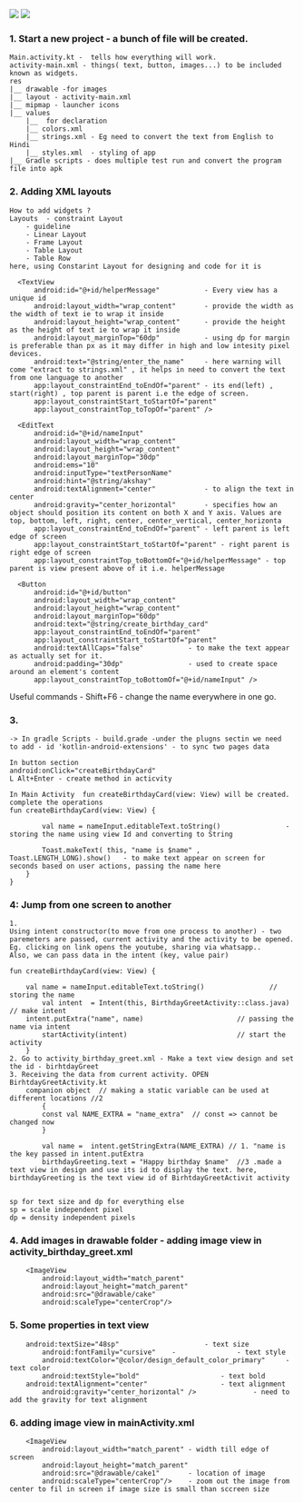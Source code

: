 ![](images/1.jpg) ![](images/2.jpg)
### 1. Start a new project - a bunch of file will be created.
	Main.activity.kt -  tells how everything will work.	
	activity-main.xml - things( text, button, images...) to be included known as widgets.
 	res
   	|__ drawable -for images
   	|__ layout - activity-main.xml
   	|__ mipmap - launcher icons
   	|__ values 
   	 	|__  for declaration
   	 	|__ colors.xml
   	 	|__ strings.xml - Eg need to convert the text from English to Hindi
   	 	|__ styles.xml  - styling of app
   	|__ Gradle scripts - does multiple test run and convert the program file into apk

### 2. Adding XML layouts
	How to add widgets ?
	Layouts  - constraint Layout
		- guideline
		- Linear Layout
		- Frame Layout
		- Table Layout
		- Table Row
	here, using Constarint Layout for designing and code for it is

      <TextView 
          android:id="@+id/helperMessage"			- Every view has a unique id
          android:layout_width="wrap_content"		- provide the width as the width of text ie to wrap it inside
          android:layout_height="wrap_content"		- provide the height as the height of text ie to wrap it inside
          android:layout_marginTop="60dp"			- using dp for margin is preferable than px as it may differ in high and low intesity pixel devices.
          android:text="@string/enter_the_name"		- here warning will come "extract to strings.xml" , it helps in need to convert the text from one language to another
          app:layout_constraintEnd_toEndOf="parent"	- its end(left) , start(right) , top parent is parent i.e the edge of screen. 
          app:layout_constraintStart_toStartOf="parent"
          app:layout_constraintTop_toTopOf="parent" />

      <EditText
          android:id="@+id/nameInput"
          android:layout_width="wrap_content"
          android:layout_height="wrap_content"
          android:layout_marginTop="30dp"
          android:ems="10"
          android:inputType="textPersonName"
          android:hint="@string/akshay"
          android:textAlignment="center" 			- to align the text in center
          android:gravity="center_horizontal"		- specifies how an object should position its content on both X and Y axis. Values are top, bottom, left, right, center, center_vertical, center_horizonta
          app:layout_constraintEnd_toEndOf="parent"	- left parent is left edge of screen
          app:layout_constraintStart_toStartOf="parent"	- right parent is right edge of screen
          app:layout_constraintTop_toBottomOf="@+id/helperMessage" - top parent is view present above of it i.e. helperMessage

      <Button
          android:id="@+id/button"
          android:layout_width="wrap_content"
          android:layout_height="wrap_content"
          android:layout_marginTop="60dp"
          android:text="@string/create_birthday_card"
          app:layout_constraintEnd_toEndOf="parent"
          app:layout_constraintStart_toStartOf="parent"
          android:textAllCaps="false"			- to make the text appear as actually set for it.
          android:padding="30dp"				- used to create space around an element's content
          app:layout_constraintTop_toBottomOf="@+id/nameInput" />

Useful commands -
Shift+F6  - change the name everywhere in one go.

### 3.
	-> In gradle Scripts - build.grade -under the plugns sectin we need  to add - id 'kotlin-android-extensions' - to sync two pages data 
   
	In button section
	android:onClick="createBirthdayCard" 
	L Alt+Enter - create method in acticvity

	In Main Activity  fun createBirthdayCard(view: View) will be created. complete the operations
	fun createBirthdayCard(view: View) {

        	val name = nameInput.editableText.toString()			    - storing the name using view Id and converting to String

        	Toast.makeText( this, "name is $name" , Toast.LENGTH_LONG).show()   - to make text appear on screen for seconds based on user actions, passing the name here
    	}
	}	

### 4: Jump from one screen to another 
	1.
	Using intent constructor(to move from one process to another) - two paremeters are passed, current activity and the activity to be opened.
	Eg. clicking on link opens the youtube, sharing via whatsapp..
	Also, we can pass data in the intent (key, value pair)

  	fun createBirthdayCard(view: View) {

 		val name = nameInput.editableText.toString()				// storing the name
        	val intent  = Intent(this, BirthdayGreetActivity::class.java)		// make intent
		intent.putExtra("name", name)						// passing the name via intent
        	startActivity(intent)							// start the activity
    	}
	2. Go to activity_birthday_greet.xml - Make a text view design and set the id - birhtdayGreet 
	3. Receiving the data from current activity. OPEN BirhtdayGreetActivity.kt
		companion object  // making a static variable can be used at different locations //2
    		{
        	const val NAME_EXTRA = "name_extra"  // const => cannot be changed now
    		}	

    		val name =  intent.getStringExtra(NAME_EXTRA) // 1. "name is the key passed in intent.putExtra
    		birthdayGreeting.text = "Happy birthday $name"  //3 .made a text view in design and use its id to display the text. here, birthdayGreeting is the text view id of BirhtdayGreetActivit activity


	sp for text size and dp for everything else
	sp = scale independent pixel
	dp = density independent pixels

### 4. Add images in drawable folder - adding image view in activity_birthday_greet.xml
	 	<ImageView
        	android:layout_width="match_parent"
        	android:layout_height="match_parent"
        	android:src="@drawable/cake"
        	android:scaleType="centerCrop"/>

### 5. Some properties in  text view 
		android:textSize="48sp"						- text size
        	android:fontFamily="cursive"	-				- text style
        	android:textColor="@color/design_default_color_primary"		- text color
        	android:textStyle="bold"					- text bold
		android:textAlignment="center"					- text alignment
        	android:gravity="center_horizontal" />				- need to add the gravity for text alignment

### 6. adding image view in mainActivity.xml 
		<ImageView
        	android:layout_width="match_parent"	- width till edge of screen
       		android:layout_height="match_parent"	
       		android:src="@drawable/cake1"		- location of image
        	android:scaleType="centerCrop"/>	- zoom out the image from center to fil in screen if image size is small than sccreen size
